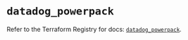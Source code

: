 # `datadog_powerpack`

Refer to the Terraform Registry for docs: [`datadog_powerpack`](https://registry.terraform.io/providers/datadog/datadog/3.59.0/docs/resources/powerpack).
